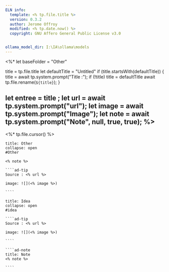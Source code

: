 ```yaml
---
ELN info:
  template: <% tp.file.title %>
  version: 0.3.2
  author: Jerome Offroy
  modified: <% tp.date.now() %>
  copyright: GNU Affero General Public License v3.0


ollama_model_dir: I:\IA\ollama\models
---
```

<%*
  let baseFolder = "Other"

  title = tp.file.title
  let defaultTitle = "Untitled"
  if (title.startsWith(defaultTitle)) {
    title = await tp.system.prompt("Title :");
    if (!title) title = defaultTitle
    await tp.file.rename(`${title}`);
  }

let entree = title ;
let url = await tp.system.prompt("url");
let image = await tp.system.prompt("Image");
let note = await tp.system.prompt("Note", null, true, true);
%>
---
<%* tp.file.cursor() %>
`````ad-seealso
title: Other
collapse: open
#Other

<% note %>

````ad-tip
Source : <% url %>

image: ![](<% image %>)

````

`````
`````ad-attention
title: Idea
collapse: open
#idea

````ad-tip
Source : <% url %>

image: ![](<% image %>)

````

````ad-note
title: Note
<% note %>

````

`````
